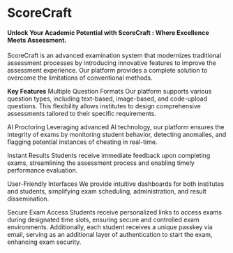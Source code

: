 # ScoreCraft
#### Unlock Your Academic Potential with ScoreCraft : Where Excellence Meets Assessment.

ScoreCraft is an advanced examination system that modernizes traditional assessment processes by introducing innovative features to improve the assessment experience. Our platform provides a complete solution to overcome the limitations of conventional methods.

**Key Features**
Multiple Question Formats
Our platform supports various question types, including text-based, image-based, and code-upload questions. This flexibility allows institutes to design comprehensive assessments tailored to their specific requirements.

AI Proctoring
Leveraging advanced AI technology, our platform ensures the integrity of exams by monitoring student behavior, detecting anomalies, and flagging potential instances of cheating in real-time.

Instant Results
Students receive immediate feedback upon completing exams, streamlining the assessment process and enabling timely performance evaluation.

User-Friendly Interfaces
We provide intuitive dashboards for both institutes and students, simplifying exam scheduling, administration, and result dissemination.

Secure Exam Access
Students receive personalized links to access exams during designated time slots, ensuring secure and controlled exam environments. Additionally, each student receives a unique passkey via email, serving as an additional layer of authentication to start the exam, enhancing exam security.
